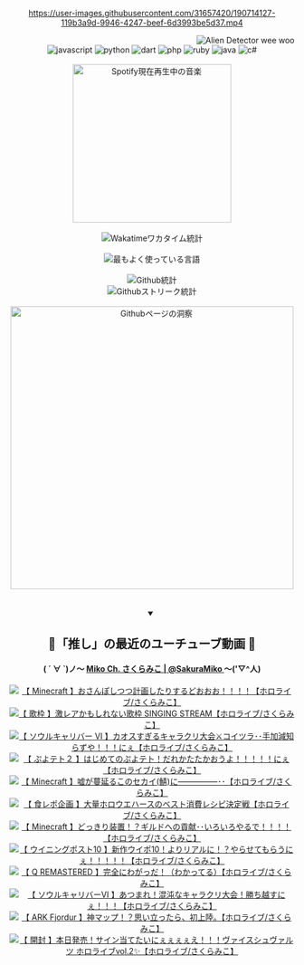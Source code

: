<!-- START: HERO IMAGE GIF ////////// ////////// ////////// -->
<!-- <img src="@/../assets/img/gaming/ghost-of-tsushima.gif" width="100%"  alt="nellyXinwei's Hero Gif Image"/> -->
<!-- END: HERO IMAGE GIF ////////// ////////// ////////// -->

<div align="center" >  
  
<!-- START:ワンピース 第1015話「ルフィはRED ROCを使う」 -->
<https://user-images.githubusercontent.com/31657420/190714127-119b3a9d-9946-4247-beef-6d3993be5d37.mp4>
<!-- END:ワンピース 第1015話「ルフィはRED ROCを使う」 -->

<!-- START:VISITOR COUNTER -->
<div width="100%" align="right">

<img src="https://komarev.com/ghpvc/?username=nellyXinwei&label=🛸&color=grey&style=for-the-badge&labelcolor=ffffff" alt="Alien Detector wee woo"/>

</div>
<!-- END:VISITOR COUNTER -->

<!-- START: PROGRAMMING LANGUAGES -->
<!-- 色彩 Color Scheme:
#961E3A, #8A0D42, #5A0640, #4F265E, #2B355A, #3E759B, #CC4246,
#BB2649, #AD1052, #700750, #633075, #364270, #4E92C2, #FF5357
Sauce: https://www.webcreatorbox.com/inspiration/pantone-2023
-->

<img src="https://img.shields.io/badge/javascript%20-%23BB2649.svg?&style=for-the-badge&logo=javascript&logoColor=white&labelColor=961E3A" alt="javascript"/>
<img src="https://img.shields.io/badge/python%20-%23AD1052.svg?&style=for-the-badge&logo=python&logoColor=white&labelColor=8A0D42" alt="python" />
<img src="https://img.shields.io/badge/dart%20-%23700750.svg?&style=for-the-badge&logo=dart&logoColor=white&labelColor=5A0640" alt="dart"/>
<img src="https://img.shields.io/badge/php%20-%23633075.svg?&style=for-the-badge&logo=php&logoColor=white&labelColor=4F265E" alt="php"/>
<img src="https://img.shields.io/badge/ruby%20-%23364270.svg?&style=for-the-badge&logo=ruby&logoColor=white&labelColor=2B355A" alt="ruby"/>
<img src="https://img.shields.io/badge/java%20-%234E92C2.svg?&style=for-the-badge&logo=openjdk&logoColor=white&labelColor=3E759B" alt="java"/>
<img src="https://img.shields.io/badge/c%23-%23FF5357.svg?style=for-the-badge&logo=c-sharp&logoColor=white&labelColor=CC4246" alt="c#"/>  
<!-- END: PROGRAMMING LANGUAGES -->

<br>
<br>

<!-- START: MUSIC STATUS -->
  <!-- <a href="https://newojima-gsrs-20220114.vercel.app/api/now-playing?open">
    <img src="https://newojima-gsrs-20220114.vercel.app/api/now-playing" alt="Spotify現在再生中の音楽">
  </a> -->
  <img src="https://newojima-grss-20230114.vercel.app/api/spotify?border_color=transparent" alt="Spotify現在再生中の音楽" width="280px">
<!-- END: MUSIC STATUS -->

<br>
<br>

<!-- START: GITHUB STATUS -->
<!-- 色彩 Color Scheme:  #BB2649, #AD1052, #700750, #633075 -->
<img align="center" src="https://newojima-grs-20230109.vercel.app/api/wakatime?username=newojima&layout=compact&langs_count=10&locale=ja&hide_title=false&title_color=fff&hide_border=true&text_color=fff&bg_color=BB2649,BB2649,633075,633075&hide=other,css,html,bash,xml,git%20config,makefile,properties,yaml,markdown,text,json,jsx" alt="Wakatimeワカタイム統計"/>

<br>
<br>

<!-- 色彩 Color Scheme:  #633075, #364270, #4E92C2 -->
  <img align="center" src="https://newojima-grs-20230109.vercel.app/api/top-langs?username=newojima&layout=compact&text_color=fff&icon_color=fff&hide_border=true&&locale=ja&hide_title=false&title_color=fff&include_all_commits=true&card_width=445&langs_count=11&hide=c%23,powershell,shaderlab,hlsl,makefile,jupyter%20notebook,python,html,css,shell,batchfile,less,liquid,hack,scss&bg_color=4F265E,633075,4E92C2" alt="最もよく使っている言語"/>

<br>
<br>

<!-- 色彩 Color Scheme:  #4E92C2, #FF5357 -->
  <img align="center" src="https://newojima-grs-20230109.vercel.app/api?username=newojima&show_icons=true&&locale=ja&title_color=fff&text_color=fff&icon_color=fff&hide_border=true&hide_title=false&count_private=true&include_all_commits=true&card_width=495&disable_animations=true&bg_color=4E92C2,4E92C2,FF5357" alt="Github統計"/>

<br>

<img align="center" src="https://streak-stats.demolab.com?user=newojima&theme=dark&hide_border=true&locale=ja&ring=BB2649&stroke=222222&background=151515&sideLabels=BB2649&currStreakLabel=ffffff&border=BB2649&fire=FF5357&currStreakNum=ffffff&sideNums=FF5357&dates=ffffff" alt="Githubストリーク統計"/>

<br>
<br>

  <img align="center" width="500px" src="@/../assets/img/page-insights.svg" alt="Githubページの洞察"/>
  
</div>
<!-- END: GITHUB STATUS -->

<br>
<br>

<div align="center">
<details open>
  <summary>

  </summary>

  <h2 align="center">🌸「推し」の最近のユーチューブ動画 🌸</h2>
  <h4>
  ( ´ ∀ `)ノ～ 
  <a href="https://www.youtube.com/@SakuraMiko">Miko Ch. さくらみこ | @SakuraMiko
  </a>
   ～('▽^人)
  </h4>

  <!-- BEGIN YOUTUBE-CARDS -->
<a href="https://www.youtube.com/watch?v=Q-olbjcvY3k"><img src="https://ytcards.demolab.com/?id=Q-olbjcvY3k&title=%E3%80%90+Minecraft+%E3%80%91%E3%81%8A%E3%81%95%E3%82%93%E3%81%BD%E3%81%97%E3%81%A4%E3%81%A4%E8%A8%88%E7%94%BB%E3%81%97%E3%81%9F%E3%82%8A%E3%81%99%E3%82%8B%E3%81%A9%E3%81%8A%E3%81%8A%E3%81%8A%EF%BC%81%EF%BC%81%EF%BC%81%EF%BC%81%E3%80%90%E3%83%9B%E3%83%AD%E3%83%A9%E3%82%A4%E3%83%96%2F%E3%81%95%E3%81%8F%E3%82%89%E3%81%BF%E3%81%93%E3%80%91&lang=ja&timestamp=1680947718&background_color=%230d1117&title_color=%23ffffff&stats_color=%23dedede&width=187&duration=0" alt="【 Minecraft 】おさんぽしつつ計画したりするどおおお！！！！【ホロライブ/さくらみこ】" title="【 Minecraft 】おさんぽしつつ計画したりするどおおお！！！！【ホロライブ/さくらみこ】"></a>
<a href="https://www.youtube.com/watch?v=wPtJoz3kNz8"><img src="https://ytcards.demolab.com/?id=wPtJoz3kNz8&title=%E3%80%90+%E6%AD%8C%E6%9E%A0+%E3%80%91%E6%BF%80%E3%83%AC%E3%82%A2%E3%81%8B%E3%82%82%E3%81%97%E3%82%8C%E3%81%AA%E3%81%84%E6%AD%8C%E6%9E%A0+SINGING+STREAM%E3%80%90%E3%83%9B%E3%83%AD%E3%83%A9%E3%82%A4%E3%83%96%2F%E3%81%95%E3%81%8F%E3%82%89%E3%81%BF%E3%81%93%E3%80%91&lang=ja&timestamp=1680880011&background_color=%230d1117&title_color=%23ffffff&stats_color=%23dedede&width=187&duration=6451" alt="【 歌枠 】激レアかもしれない歌枠 SINGING STREAM【ホロライブ/さくらみこ】" title="【 歌枠 】激レアかもしれない歌枠 SINGING STREAM【ホロライブ/さくらみこ】"></a>
<a href="https://www.youtube.com/watch?v=-BbZWro8R8s"><img src="https://ytcards.demolab.com/?id=-BbZWro8R8s&title=%E3%80%90+%E3%82%BD%E3%82%A6%E3%83%AB%E3%82%AD%E3%83%A3%E3%83%AA%E3%83%90%E3%83%BC+%E2%85%A5+%E3%80%91%E3%82%AB%E3%82%AA%E3%82%B9%E3%81%99%E3%81%8E%E3%82%8B%E3%82%AD%E3%83%A3%E3%83%A9%E3%82%AF%E3%83%AA%E5%A4%A7%E4%BC%9A%E2%9A%94%E3%82%B3%E3%82%A4%E3%83%84%E3%83%A9%EF%BD%A5%EF%BD%A5%E6%89%8B%E5%8A%A0%E6%B8%9B%E7%9F%A5%E3%82%89%E3%81%9A%E3%82%84%EF%BC%81%EF%BC%81%EF%BC%81%E3%81%AB%E3%81%87%E3%80%90%E3%83%9B%E3%83%AD%E3%83%A9%E3%82%A4%E3%83%96%2F%E3%81%95%E3%81%8F%E3%82%89%E3%81%BF%E3%81%93%E3%80%91&lang=ja&timestamp=1680792633&background_color=%230d1117&title_color=%23ffffff&stats_color=%23dedede&width=187&duration=8401" alt="【 ソウルキャリバー Ⅵ 】カオスすぎるキャラクリ大会⚔コイツラ･･手加減知らずや！！！にぇ【ホロライブ/さくらみこ】" title="【 ソウルキャリバー Ⅵ 】カオスすぎるキャラクリ大会⚔コイツラ･･手加減知らずや！！！にぇ【ホロライブ/さくらみこ】"></a>
<a href="https://www.youtube.com/watch?v=ZZgMVtw74ew"><img src="https://ytcards.demolab.com/?id=ZZgMVtw74ew&title=%E3%80%90+%E3%81%B7%E3%82%88%E3%83%86%E3%83%88%EF%BC%92+%E3%80%91%E3%81%AF%E3%81%98%E3%82%81%E3%81%A6%E3%81%AE%E3%81%B7%E3%82%88%E3%83%86%E3%83%88%EF%BC%81%E3%81%A0%E3%82%8C%E3%81%8B%E3%81%9F%E3%81%9F%E3%81%8B%E3%81%8A%E3%81%86%E3%82%88%EF%BC%81%EF%BC%81%EF%BC%81%EF%BC%81%EF%BC%81%E3%81%AB%E3%81%87%E3%80%90%E3%83%9B%E3%83%AD%E3%83%A9%E3%82%A4%E3%83%96%2F%E3%81%95%E3%81%8F%E3%82%89%E3%81%BF%E3%81%93%E3%80%91&lang=ja&timestamp=1680710297&background_color=%230d1117&title_color=%23ffffff&stats_color=%23dedede&width=187&duration=11869" alt="【 ぷよテト２ 】はじめてのぷよテト！だれかたたかおうよ！！！！！にぇ【ホロライブ/さくらみこ】" title="【 ぷよテト２ 】はじめてのぷよテト！だれかたたかおうよ！！！！！にぇ【ホロライブ/さくらみこ】"></a>
<a href="https://www.youtube.com/watch?v=h9e9VbCVfr8"><img src="https://ytcards.demolab.com/?id=h9e9VbCVfr8&title=%E3%80%90+Minecraft+%E3%80%91%E5%98%98%E3%81%8C%E8%94%93%E5%BB%B6%E3%82%8B%E3%81%93%E3%81%AE%E3%82%BB%E3%82%AB%E3%82%A4%28%E9%AF%96%29%E3%81%AB%E2%80%95%E2%80%95%E2%80%95%E2%80%95%E2%80%95%EF%BD%A5%EF%BD%A5%E3%80%90%E3%83%9B%E3%83%AD%E3%83%A9%E3%82%A4%E3%83%96%2F%E3%81%95%E3%81%8F%E3%82%89%E3%81%BF%E3%81%93%E3%80%91&lang=ja&timestamp=1680371752&background_color=%230d1117&title_color=%23ffffff&stats_color=%23dedede&width=187&duration=18597" alt="【 Minecraft 】嘘が蔓延るこのセカイ(鯖)に―――――･･【ホロライブ/さくらみこ】" title="【 Minecraft 】嘘が蔓延るこのセカイ(鯖)に―――――･･【ホロライブ/さくらみこ】"></a>
<a href="https://www.youtube.com/watch?v=nlYUYa2INGc"><img src="https://ytcards.demolab.com/?id=nlYUYa2INGc&title=%E3%80%90+%E9%A3%9F%E3%83%AC%E3%83%9D%E4%BC%81%E7%94%BB+%E3%80%91%E5%A4%A7%E9%87%8F%E3%83%9B%E3%83%AD%E3%82%A6%E3%82%A8%E3%83%8F%E3%83%BC%E3%82%B9%E3%81%AE%E3%83%99%E3%82%B9%E3%83%88%E6%B6%88%E8%B2%BB%E3%83%AC%E3%82%B7%E3%83%94%E6%B1%BA%E5%AE%9A%E6%88%A6%E3%80%90%E3%83%9B%E3%83%AD%E3%83%A9%E3%82%A4%E3%83%96%2F%E3%81%95%E3%81%8F%E3%82%89%E3%81%BF%E3%81%93%E3%80%91&lang=ja&timestamp=1680266045&background_color=%230d1117&title_color=%23ffffff&stats_color=%23dedede&width=187&duration=4596" alt="【 食レポ企画 】大量ホロウエハースのベスト消費レシピ決定戦【ホロライブ/さくらみこ】" title="【 食レポ企画 】大量ホロウエハースのベスト消費レシピ決定戦【ホロライブ/さくらみこ】"></a>
<a href="https://www.youtube.com/watch?v=3y4pD8jgsdk"><img src="https://ytcards.demolab.com/?id=3y4pD8jgsdk&title=%E3%80%90+Minecraft+%E3%80%91%E3%81%A9%E3%81%A3%E3%81%8D%E3%82%8A%E8%A3%85%E7%BD%AE%EF%BC%81%EF%BC%9F%E3%82%AE%E3%83%AB%E3%83%89%E3%81%B8%E3%81%AE%E8%B2%A2%E7%8C%AE%EF%BD%A5%EF%BD%A5%E3%81%84%E3%82%8D%E3%81%84%E3%82%8D%E3%82%84%E3%82%8B%E3%81%A7%EF%BC%81%EF%BC%81%EF%BC%81%EF%BC%81%E3%80%90%E3%83%9B%E3%83%AD%E3%83%A9%E3%82%A4%E3%83%96%2F%E3%81%95%E3%81%8F%E3%82%89%E3%81%BF%E3%81%93%E3%80%91&lang=ja&timestamp=1680107220&background_color=%230d1117&title_color=%23ffffff&stats_color=%23dedede&width=187&duration=13675" alt="【 Minecraft 】どっきり装置！？ギルドへの貢献･･いろいろやるで！！！！【ホロライブ/さくらみこ】" title="【 Minecraft 】どっきり装置！？ギルドへの貢献･･いろいろやるで！！！！【ホロライブ/さくらみこ】"></a>
<a href="https://www.youtube.com/watch?v=z2BecBuBg38"><img src="https://ytcards.demolab.com/?id=z2BecBuBg38&title=%E3%80%90+%E3%82%A6%E3%82%A4%E3%83%8B%E3%83%B3%E3%82%B0%E3%83%9D%E3%82%B9%E3%83%8810+%E3%80%91%E6%96%B0%E4%BD%9C%E3%82%A6%E3%82%A4%E3%83%9D10%EF%BC%81%E3%82%88%E3%82%8A%E3%83%AA%E3%82%A2%E3%83%AB%E3%81%AB%EF%BC%81%EF%BC%9F%E3%82%84%E3%82%89%E3%81%9B%E3%81%A6%E3%82%82%E3%82%89%E3%81%86%E3%81%AB%E3%81%87%EF%BC%81%EF%BC%81%EF%BC%81%EF%BC%81%EF%BC%81%E3%80%90%E3%83%9B%E3%83%AD%E3%83%A9%E3%82%A4%E3%83%96%2F%E3%81%95%E3%81%8F%E3%82%89%E3%81%BF%E3%81%93%E3%80%91&lang=ja&timestamp=1680088830&background_color=%230d1117&title_color=%23ffffff&stats_color=%23dedede&width=187&duration=4163" alt="【 ウイニングポスト10 】新作ウイポ10！よりリアルに！？やらせてもらうにぇ！！！！！【ホロライブ/さくらみこ】" title="【 ウイニングポスト10 】新作ウイポ10！よりリアルに！？やらせてもらうにぇ！！！！！【ホロライブ/さくらみこ】"></a>
<a href="https://www.youtube.com/watch?v=7ezv8b_H3s8"><img src="https://ytcards.demolab.com/?id=7ezv8b_H3s8&title=%E3%80%90+Q+REMASTERED+%E3%80%91%E5%AE%8C%E5%85%A8%E3%81%AB%E3%82%8F%E3%81%8C%E3%81%A3%E3%81%A0%EF%BC%81%EF%BC%88%E3%82%8F%E3%81%8B%E3%81%A3%E3%81%A6%E3%82%8B%EF%BC%89%E3%80%90%E3%83%9B%E3%83%AD%E3%83%A9%E3%82%A4%E3%83%96%2F%E3%81%95%E3%81%8F%E3%82%89%E3%81%BF%E3%81%93%E3%80%91&lang=ja&timestamp=1680018741&background_color=%230d1117&title_color=%23ffffff&stats_color=%23dedede&width=187&duration=11930" alt="【 Q REMASTERED 】完全にわがっだ！（わかってる）【ホロライブ/さくらみこ】" title="【 Q REMASTERED 】完全にわがっだ！（わかってる）【ホロライブ/さくらみこ】"></a>
<a href="https://www.youtube.com/watch?v=xJ9yB4t8NVg"><img src="https://ytcards.demolab.com/?id=xJ9yB4t8NVg&title=%E3%80%90+%E3%82%BD%E3%82%A6%E3%83%AB%E3%82%AD%E3%83%A3%E3%83%AA%E3%83%90%E3%83%BC%E2%85%A5+%E3%80%91%E3%81%82%E3%81%A4%E3%81%BE%E3%82%8C%EF%BC%81%E6%B7%B7%E6%B2%8C%E3%81%AA%E3%82%AD%E3%83%A3%E3%83%A9%E3%82%AF%E3%83%AA%E5%A4%A7%E4%BC%9A%EF%BC%81%E5%8B%9D%E3%81%A1%E8%B6%8A%E3%81%99%E3%81%AB%E3%81%87%EF%BC%81%EF%BC%81%EF%BC%81%E3%80%90%E3%83%9B%E3%83%AD%E3%83%A9%E3%82%A4%E3%83%96%2F%E3%81%95%E3%81%8F%E3%82%89%E3%81%BF%E3%81%93%E3%80%91&lang=ja&timestamp=1679837603&background_color=%230d1117&title_color=%23ffffff&stats_color=%23dedede&width=187&duration=7816" alt="【 ソウルキャリバーⅥ 】あつまれ！混沌なキャラクリ大会！勝ち越すにぇ！！！【ホロライブ/さくらみこ】" title="【 ソウルキャリバーⅥ 】あつまれ！混沌なキャラクリ大会！勝ち越すにぇ！！！【ホロライブ/さくらみこ】"></a>
<a href="https://www.youtube.com/watch?v=9hOLpknTaYg"><img src="https://ytcards.demolab.com/?id=9hOLpknTaYg&title=%E3%80%90+ARK+Fjordur+%E3%80%91%E7%A5%9E%E3%83%9E%E3%83%83%E3%83%97%EF%BC%81%EF%BC%9F%E6%80%9D%E3%81%84%E7%AB%8B%E3%81%A3%E3%81%9F%E3%82%89%E3%80%81%E5%88%9D%E4%B8%8A%E9%99%B8%E3%80%82%E3%80%90%E3%83%9B%E3%83%AD%E3%83%A9%E3%82%A4%E3%83%96%2F%E3%81%95%E3%81%8F%E3%82%89%E3%81%BF%E3%81%93%E3%80%91&lang=ja&timestamp=1679763697&background_color=%230d1117&title_color=%23ffffff&stats_color=%23dedede&width=187&duration=16656" alt="【 ARK Fjordur 】神マップ！？思い立ったら、初上陸。【ホロライブ/さくらみこ】" title="【 ARK Fjordur 】神マップ！？思い立ったら、初上陸。【ホロライブ/さくらみこ】"></a>
<a href="https://www.youtube.com/watch?v=tUklPFMpL8Q"><img src="https://ytcards.demolab.com/?id=tUklPFMpL8Q&title=%E3%80%90+%E9%96%8B%E5%B0%81+%E3%80%91%E6%9C%AC%E6%97%A5%E7%99%BA%E5%A3%B2%EF%BC%81%E3%82%B5%E3%82%A4%E3%83%B3%E5%BD%93%E3%81%A6%E3%81%9F%E3%81%84%E3%81%AB%E3%81%87%E3%81%87%E3%81%87%E3%81%87%E3%81%88%EF%BC%81%EF%BC%81%EF%BC%81%E3%83%B4%E3%82%A1%E3%82%A4%E3%82%B9%E3%82%B7%E3%83%A5%E3%83%B4%E3%82%A1%E3%83%AB%E3%83%84+%E3%83%9B%E3%83%AD%E3%83%A9%E3%82%A4%E3%83%96vol.2%E2%9C%A8%E3%80%90%E3%83%9B%E3%83%AD%E3%83%A9%E3%82%A4%E3%83%96%2F%E3%81%95%E3%81%8F%E3%82%89%E3%81%BF%E3%81%93%E3%80%91&lang=ja&timestamp=1679664008&background_color=%230d1117&title_color=%23ffffff&stats_color=%23dedede&width=187&duration=7006" alt="【 開封 】本日発売！サイン当てたいにぇぇぇぇえ！！！ヴァイスシュヴァルツ ホロライブvol.2✨【ホロライブ/さくらみこ】" title="【 開封 】本日発売！サイン当てたいにぇぇぇぇえ！！！ヴァイスシュヴァルツ ホロライブvol.2✨【ホロライブ/さくらみこ】"></a>
<!-- END YOUTUBE-CARDS -->

</div>
  
</details>
